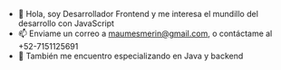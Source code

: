 - 👋 Hola, soy Desarrollador Frontend y me interesa el mundillo del desarrollo con JavaScript
- 📫 Enviame un correo a maumesmerin@gmail.com, o contáctame al +52-7151125691
- 📖 También me encuentro especializando en Java y backend
